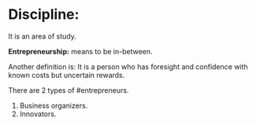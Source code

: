# Discipline:
It is an area of study.

**Entrepreneurship:** means to be in-between. 

Another definition is: It is a person who has foresight and confidence with known costs but uncertain rewards.

There are 2 types of #entrepreneurs.
1. Business organizers.
2. Innovators.